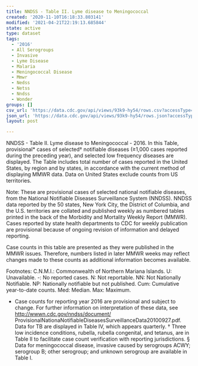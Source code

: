 ```yaml
---
title: NNDSS - Table II. Lyme disease to Meningococcal
created: '2020-11-10T16:18:33.803141'
modified: '2021-04-21T22:19:13.685844'
state: active
type: dataset
tags:
  - '2016'
  - All Serogroups
  - Invasive
  - Lyme Disease
  - Malaria
  - Meningococcal Disease
  - Mmwr
  - Nedss
  - Netss
  - Nndss
  - Wonder
groups: []
csv_url: 'https://data.cdc.gov/api/views/93k9-hy54/rows.csv?accessType=DOWNLOAD'
json_url: 'https://data.cdc.gov/api/views/93k9-hy54/rows.json?accessType=DOWNLOAD'
layout: post

---
```

NNDSS - Table II. Lyme disease to Meningococcal - 2016. In this Table, provisional* cases of selected† notifiable diseases (≥1,000 cases reported during the preceding year), and selected low frequency diseases are displayed. The Table includes total number of cases reported in the United States, by region and by states, in accordance with the current method of displaying MMWR data.  Data on United States exclude counts from US territories.

Note:
These are provisional cases of selected national notifiable diseases, from the National Notifiable Diseases Surveillance System (NNDSS). NNDSS data reported by the 50 states, New York City, the District of Columbia, and the U.S. territories are collated and published weekly as numbered tables printed in the back of the Morbidity and Mortality Weekly Report (MMWR). Cases reported by state health departments to CDC for weekly publication are provisional because of ongoing revision of information and delayed reporting. 

Case counts in this table are presented as they were published in the MMWR issues. Therefore, numbers listed in later MMWR weeks may reflect changes made to these counts as additional information becomes available. 

Footnotes:
C.N.M.I.: Commonwealth of Northern Mariana Islands. 
U: Unavailable.    -: No reported cases.    N: Not reportable.    NN: Not Nationally Notifiable.  NP:  Nationally notifiable but not published.    Cum: Cumulative year-to-date counts.    Med: Median.    Max: Maximum.

* Case counts for reporting year 2016 are provisional and subject to change.   For further information on interpretation of these data, see http://wwwn.cdc.gov/nndss/document/ ProvisionalNationaNotifiableDiseasesSurveillanceData20100927.pdf. Data for TB are displayed in Table IV, which appears quarterly. 
† Three low incidence conditions, rubella, rubella congenital, and tetanus, are in Table II to facilitate case count verification with reporting jurisdictions.
§ Data for meningococcal disease, invasive caused by serogroups ACWY; serogroup B; other serogroup; and unknown serogroup are available in Table I.
